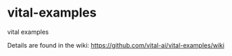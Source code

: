 vital-examples
==============

vital examples


Details are found in the wiki: https://github.com/vital-ai/vital-examples/wiki

